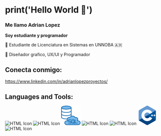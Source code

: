 # print('Hello World 👋')
### Me llamo Adrian Lopez
**Soy estudiante y programador**

🌱 Estudiante de Licenciatura en Sistemas en UNNOBA 🇦🇷

🌱 Diseñador grafico, UX/UI y Programador

## Conecta conmigo:

https://www.linkedin.com/in/adrianlopezproyectos/

## Languages and Tools:
![HTML Icon](./img/html.ico)
![HTML Icon](./img/css.ico)
![HTML Icon](./img/sql.png)
![HTML Icon](./img/python.ico)
![HTML Icon](./img/git.ico)
![HTML Icon](./img/c++.png)
![HTML Icon](./img/figma.ico)
